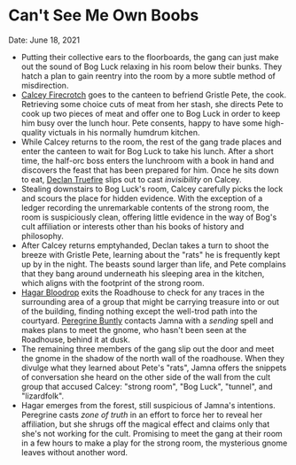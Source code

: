 # Can't See Me Own Boobs

Date: June 18, 2021

- Putting their collective ears to the floorboards, the gang can just make out the sound of Bog Luck relaxing in his room below their bunks. They hatch a plan to gain reentry into the room by a more subtle method of misdirection.
- [Calcey Firecrotch](../Characters/Calcey%20Firecrotch/%21index.md) goes to the canteen to befriend Gristle Pete, the cook. Retrieving some choice cuts of meat from her stash, she directs Pete to cook up two pieces of meat and offer one to Bog Luck in order to keep him busy over the lunch hour. Pete consents, happy to have some high-quality victuals in his normally humdrum kitchen.
- While Calcey returns to the room, the rest of the gang trade places and enter the canteen to wait for Bog Luck to take his lunch. After a short time, the half-orc boss enters the lunchroom with a book in hand and discovers the feast that has been prepared for him. Once he sits down to eat, [Declan Truefire](../Characters/Declan%20Truefire/%21index.md) slips out to cast *invisibility* on Calcey.
- Stealing downstairs to Bog Luck's room, Calcey carefully picks the lock and scours the place for hidden evidence. With the exception of a ledger recording the unremarkable contents of the strong room, the room is suspiciously clean, offering little evidence in the way of Bog's cult affiliation or interests other than his books of history and philosophy.
- After Calcey returns emptyhanded, Declan takes a turn to shoot the breeze with Gristle Pete, learning about the "rats" he is frequently kept up by in the night. The beasts sound larger than life, and Pete complains that they bang around underneath his sleeping area in the kitchen, which aligns with the footprint of the strong room.
- [Hagar Bloodrop](../Characters/Hagar%20Bloodrop/%21index.md) exits the Roadhouse to check for any traces in the surrounding area of a group that might be carrying treasure into or out of the building, finding nothing except the well-trod path into the courtyard. [Peregrine Buntly](../Characters/Peregrine%20Buntly/%21index.md) contacts Jamna with a *sending* spell and makes plans to meet the gnome, who hasn't been seen at the Roadhouse, behind it at dusk.
- The remaining three members of the gang slip out the door and meet the gnome in the shadow of the north wall of the roadhouse. When they divulge what they learned about Pete's "rats", Jamna offers the snippets of conversation she heard on the other side of the wall from the cult group that accused Calcey: "strong room", "Bog Luck", "tunnel", and "lizardfolk".
- Hagar emerges from the forest, still suspicious of Jamna's intentions. Peregrine casts *zone of truth* in an effort to force her to reveal her affiliation, but she shrugs off the magical effect and claims only that she's not working for the cult. Promising to meet the gang at their room in a few hours to make a play for the strong room, the mysterious gnome leaves without another word.